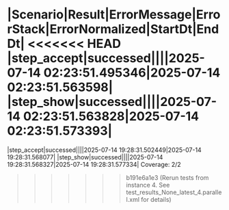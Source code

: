 |Scenario|Result|ErrorMessage|ErrorStack|ErrorNormalized|StartDt|EndDt|
<<<<<<< HEAD
|step_accept|successed||||2025-07-14 02:23:51.495346|2025-07-14 02:23:51.563598|
|step_show|successed||||2025-07-14 02:23:51.563828|2025-07-14 02:23:51.573393|
=======
|step_accept|successed||||2025-07-14 19:28:31.502449|2025-07-14 19:28:31.568077|
|step_show|successed||||2025-07-14 19:28:31.568327|2025-07-14 19:28:31.577334|
Coverage: 2/2
>>>>>>> b191e6a1e3 (Rerun tests from instance 4. See test_results_None_latest_4.parallel.xml for details)
